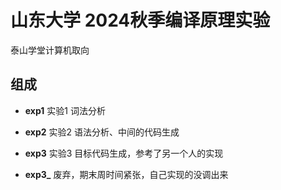 # 山东大学 2024秋季编译原理实验

泰山学堂计算机取向


## 组成
 - **exp1** 实验1 词法分析

 - **exp2** 实验2 语法分析、中间的代码生成

 - **exp3** 实验3 目标代码生成，参考了另一个人的实现

 - **exp3_** 废弃，期末周时间紧张，自己实现的没调出来   
